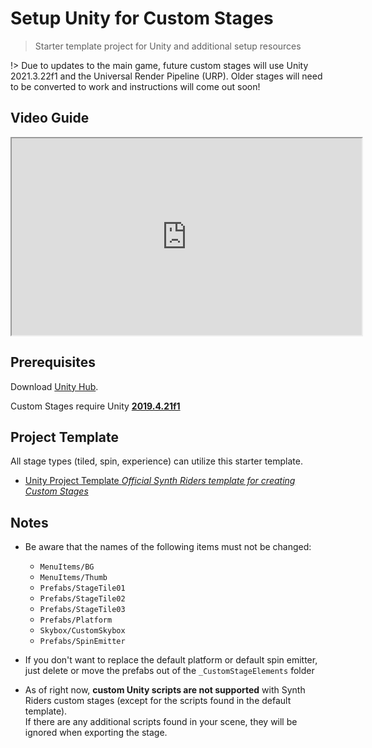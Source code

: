 # Setup Unity for Custom Stages

> Starter template project for Unity and additional setup resources

!> Due to updates to the main game, future custom stages will use Unity 2021.3.22f1 and the Universal Render Pipeline (URP). Older stages will need to be converted to work and instructions will come out soon!

## Video Guide

<iframe allow="accelerometer; autoplay; clipboard-write; encrypted-media; gyroscope; picture-in-picture; web-share" title="YouTube video player" src="https://www.youtube.com/embed/0YxnZV1zuck" height="315" width="560"></iframe>

## Prerequisites

Download [Unity Hub](https://unity.com/download).

Custom Stages require Unity [**2019.4.21f1**](https://unity3d.com/get-unity/download/archive?_ga=2.72680915.1526074658.1667796722-1327868201.1667796722)

## Project Template

All stage types (tiled, spin, experience) can utilize this starter template.

- [Unity Project Template _Official Synth Riders template for creating Custom Stages_](https://github.com/shogoki-vnz/SynthRiders-CustomStages/tree/master)

## Notes

- Be aware that the names of the following items must not be changed:

    - `MenuItems/BG`
    - `MenuItems/Thumb`
    - `Prefabs/StageTile01`
    - `Prefabs/StageTile02`
    - `Prefabs/StageTile03`
    - `Prefabs/Platform`
    - `Skybox/CustomSkybox`
    - `Prefabs/SpinEmitter`
- If you don't want to replace the default platform or default spin emitter, just delete or move the prefabs out of the `_CustomStageElements` folder

- As of right now, **custom Unity scripts are not supported** with Synth Riders custom stages (except for the scripts found in the default template).  
  If there are any additional scripts found in your scene, they will be ignored when exporting the stage.
